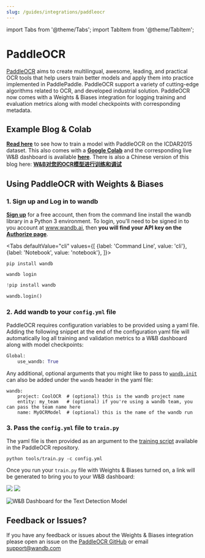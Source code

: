 ```yaml
---
slug: /guides/integrations/paddleocr
---
```


import Tabs from '@theme/Tabs';
import TabItem from '@theme/TabItem';

# PaddleOCR

[PaddleOCR](https://github.com/PaddlePaddle/PaddleOCR) aims to create multilingual, awesome, leading, and practical OCR tools that help users train better models and apply them into practice implemented in PaddlePaddle. PaddleOCR support a variety of cutting-edge algorithms related to OCR, and developed industrial solution. PaddleOCR now comes with a Weights & Biases integration for logging training and evaluation metrics along with model checkpoints with corresponding metadata.

## Example Blog & Colab

[**Read here**](https://wandb.ai/manan-goel/text\_detection/reports/Train-and-Debug-Your-OCR-Models-with-PaddleOCR-and-W-B--VmlldzoyMDUwMDIw) to see how to train a model with PaddleOCR on the ICDAR2015 dataset. This also comes with a [**Google Colab**](https://colab.research.google.com/drive/1id2VTIQ5-M1TElAkzjzobUCdGeJeW-nV?usp=sharing) and the corresponding live W&B dashboard is available [**here**](https://wandb.ai/manan-goel/text\_detection). There is also a Chinese version of this blog here: [**W&B对您的OCR模型进行训练和调试**](https://wandb.ai/wandb\_fc/chinese/reports/W-B-OCR---VmlldzoyMDk1NzE4)

## Using PaddleOCR with Weights & Biases

### 1. Sign up and Log in to wandb

[**Sign up**](https://wandb.ai/site) for a free account, then from the command line install the wandb library in a Python 3 environment. To login, you'll need to be signed in to you account at www.wandb.ai, then **you will find your API key on the** [**Authorize page**](https://wandb.ai/authorize).

<Tabs
  defaultValue="cli"
  values={[
    {label: 'Command Line', value: 'cli'},
    {label: 'Notebook', value: 'notebook'},
  ]}>
  <TabItem value="cli">

```
pip install wandb

wandb login
```

  </TabItem>
  <TabItem value="notebook">

```python
!pip install wandb

wandb.login()
```

  </TabItem>
</Tabs>

### 2. Add wandb to your `config.yml` file

PaddleOCR requires configuration variables to be provided using a yaml file. Adding the following snippet at the end of the configuration yaml file will automatically log all training and validation metrics to a W&B dashboard along with model checkpoints:

```python
Global:
    use_wandb: True
```

Any additional, optional arguments that you might like to pass to [`wandb.init`](https://docs.wandb.ai/guides/track/launch) can also be added under the `wandb` header in the yaml file:

```
wandb:  
    project: CoolOCR  # (optional) this is the wandb project name 
    entity: my_team   # (optional) if you're using a wandb team, you can pass the team name here
    name: MyOCRModel  # (optional) this is the name of the wandb run
```

### 3. Pass the `config.yml` file to `train.py`

The yaml file is then provided as an argument to the [training script](https://github.com/PaddlePaddle/PaddleOCR/blob/release/2.5/tools/train.py) available in the PaddleOCR repository.

```
python tools/train.py -c config.yml
```

Once you run your `train.py` file with Weights & Biases turned on, a link will be generated to bring you to your W&B dashboard:

![](/images/integrations/paddleocr_wb_dashboard1.png) ![](/images/integrations/paddleocr_wb_dashboard2.png)

![W&B Dashboard for the Text Detection Model](/images/integrations/paddleocr_wb_dashboard3.png)

## Feedback or Issues?

If you have any feedback or issues about the Weights & Biases integration please open an issue on the [PaddleOCR GitHub](https://github.com/PaddlePaddle/PaddleOCR) or email support@wandb.com
